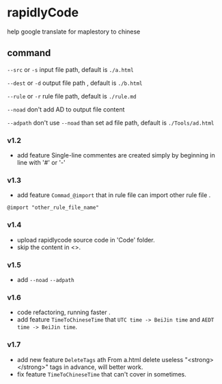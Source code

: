 # rapidlyCode

help google translate for maplestory to chinese 

## command
`--src` or  `-s` input file path, default is `./a.html`

`--dest` or `-d` output file path , default is `./b.html`

`--rule` or `-r` rule file path, default is `./rule.md`

`--noad` don't add AD to output file content

`--adpath` don't use `--noad` than set ad file path, default is `./Tools/ad.html`

### v1.2

- add feature Single-line commentes are created simply by beginning in line with '#' or '-'

### v1.3

- add feature `Commad_@import` that in rule file can import other rule file .
```
@import "other_rule_file_name"
``` 

### v1.4

- upload rapidlycode source code in 'Code' folder.
- skip the content in <>.

### v1.5

- add `--noad` `--adpath`

### v1.6

- code refactoring, running faster .
- add feature `TimeToChineseTime` that `UTC time -> BeiJin time` and  `AEDT  time -> BeiJin time`.

### v1.7

- add new feature `DeleteTags` ath From a.html delete useless "&lt;strong&gt;&lt;/strong&gt;" tags in advance, will better work.
- fix feature `TimeToChineseTime` that can't cover in sometimes.
